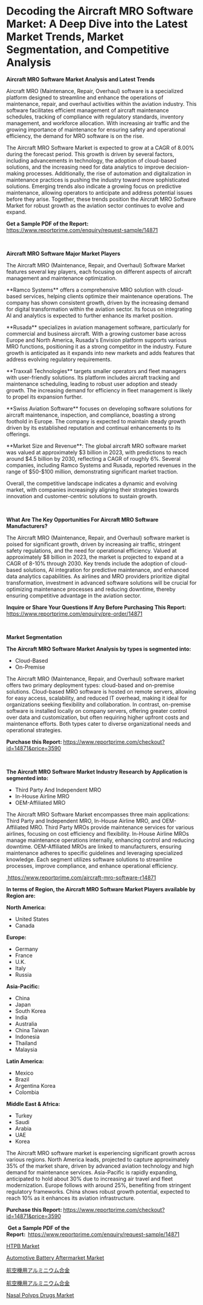 <p><h1>Decoding the Aircraft MRO Software Market: A Deep Dive into the Latest Market Trends, Market Segmentation, and Competitive Analysis</h1></p><p><strong>Aircraft MRO Software Market Analysis and Latest Trends</strong></p>
<p><p>Aircraft MRO (Maintenance, Repair, Overhaul) software is a specialized platform designed to streamline and enhance the operations of maintenance, repair, and overhaul activities within the aviation industry. This software facilitates efficient management of aircraft maintenance schedules, tracking of compliance with regulatory standards, inventory management, and workforce allocation. With increasing air traffic and the growing importance of maintenance for ensuring safety and operational efficiency, the demand for MRO software is on the rise.</p><p>The Aircraft MRO Software Market is expected to grow at a CAGR of 8.00% during the forecast period. This growth is driven by several factors, including advancements in technology, the adoption of cloud-based solutions, and the increasing need for data analytics to improve decision-making processes. Additionally, the rise of automation and digitalization in maintenance practices is pushing the industry toward more sophisticated solutions. Emerging trends also indicate a growing focus on predictive maintenance, allowing operators to anticipate and address potential issues before they arise. Together, these trends position the Aircraft MRO Software Market for robust growth as the aviation sector continues to evolve and expand.</p></p>
<p><strong>Get a Sample PDF of the Report:&nbsp;</strong> <a href="https://www.reportprime.com/enquiry/request-sample/14871">https://www.reportprime.com/enquiry/request-sample/14871</a></p>
<p>&nbsp;</p>
<p><strong>Aircraft MRO Software Major Market Players</strong></p>
<p><p>The Aircraft MRO (Maintenance, Repair, and Overhaul) Software Market features several key players, each focusing on different aspects of aircraft management and maintenance optimization. </p><p>**Ramco Systems** offers a comprehensive MRO solution with cloud-based services, helping clients optimize their maintenance operations. The company has shown consistent growth, driven by the increasing demand for digital transformation within the aviation sector. Its focus on integrating AI and analytics is expected to further enhance its market position.</p><p>**Rusada** specializes in aviation management software, particularly for commercial and business aircraft. With a growing customer base across Europe and North America, Rusada's Envision platform supports various MRO functions, positioning it as a strong competitor in the industry. Future growth is anticipated as it expands into new markets and adds features that address evolving regulatory requirements.</p><p>**Traxxall Technologies** targets smaller operators and fleet managers with user-friendly solutions. Its platform includes aircraft tracking and maintenance scheduling, leading to robust user adoption and steady growth. The increasing demand for efficiency in fleet management is likely to propel its expansion further.</p><p>**Swiss Aviation Software** focuses on developing software solutions for aircraft maintenance, inspection, and compliance, boasting a strong foothold in Europe. The company is expected to maintain steady growth driven by its established reputation and continual enhancements to its offerings.</p><p>**Market Size and Revenue**: The global aircraft MRO software market was valued at approximately $3 billion in 2023, with predictions to reach around $4.5 billion by 2030, reflecting a CAGR of roughly 6%. Several companies, including Ramco Systems and Rusada, reported revenues in the range of $50-$100 million, demonstrating significant market traction.</p><p>Overall, the competitive landscape indicates a dynamic and evolving market, with companies increasingly aligning their strategies towards innovation and customer-centric solutions to sustain growth.</p></p>
<p>&nbsp;</p>
<p><strong>What Are The Key Opportunities For Aircraft MRO Software Manufacturers?</strong></p>
<p><p>The Aircraft MRO (Maintenance, Repair, and Overhaul) software market is poised for significant growth, driven by increasing air traffic, stringent safety regulations, and the need for operational efficiency. Valued at approximately $8 billion in 2023, the market is projected to expand at a CAGR of 8-10% through 2030. Key trends include the adoption of cloud-based solutions, AI integration for predictive maintenance, and enhanced data analytics capabilities. As airlines and MRO providers prioritize digital transformation, investment in advanced software solutions will be crucial for optimizing maintenance processes and reducing downtime, thereby ensuring competitive advantage in the aviation sector.</p></p>
<p><strong>Inquire or Share Your Questions If Any Before Purchasing This Report:</strong> <a href="https://www.reportprime.com/enquiry/pre-order/14871">https://www.reportprime.com/enquiry/pre-order/14871</a></p>
<p>&nbsp;</p>
<p><strong>Market Segmentation</strong></p>
<p><strong>The Aircraft MRO Software Market Analysis by types is segmented into:</strong></p>
<p><ul><li>Cloud-Based</li><li>On-Premise</li></ul></p>
<p><p>The Aircraft MRO (Maintenance, Repair, and Overhaul) software market offers two primary deployment types: cloud-based and on-premise solutions. Cloud-based MRO software is hosted on remote servers, allowing for easy access, scalability, and reduced IT overhead, making it ideal for organizations seeking flexibility and collaboration. In contrast, on-premise software is installed locally on company servers, offering greater control over data and customization, but often requiring higher upfront costs and maintenance efforts. Both types cater to diverse organizational needs and operational strategies.</p></p>
<p><strong>Purchase this Report:&nbsp;</strong><a href="https://www.reportprime.com/checkout?id=14871&price=3590">https://www.reportprime.com/checkout?id=14871&price=3590</a></p>
<p>&nbsp;</p>
<p><strong>The Aircraft MRO Software Market Industry Research by Application is segmented into:</strong></p>
<p><ul><li>Third Party And Independent MRO</li><li>In-House Airline MRO</li><li>OEM-Affiliated MRO</li></ul></p>
<p><p>The Aircraft MRO Software Market encompasses three main applications: Third Party and Independent MRO, In-House Airline MRO, and OEM-Affiliated MRO. Third Party MROs provide maintenance services for various airlines, focusing on cost efficiency and flexibility. In-House Airline MROs manage maintenance operations internally, enhancing control and reducing downtime. OEM-Affiliated MROs are linked to manufacturers, ensuring maintenance adheres to specific guidelines and leveraging specialized knowledge. Each segment utilizes software solutions to streamline processes, improve compliance, and enhance operational efficiency.</p></p>
<p><a href="https://www.reportprime.com/aircraft-mro-software-r14871">&nbsp;https://www.reportprime.com/aircraft-mro-software-r14871</a></p>
<p><strong>In terms of Region, the Aircraft MRO Software Market Players available by Region are:</strong></p>
<p>
    <p> <strong> North America: </strong>
        <ul>
            <li>United States</li>
            <li>Canada</li>
        </ul>
        </p> 
    <p> <strong> Europe: </strong>
        <ul>
            <li>Germany</li>
            <li>France</li>
            <li>U.K.</li>
            <li>Italy</li>
            <li>Russia</li>
        </ul>
        </p> 
    <p> <strong> Asia-Pacific: </strong>
        <ul>
            <li>China</li>
            <li>Japan</li>
            <li>South Korea</li>
            <li>India</li>
            <li>Australia</li>
            <li>China Taiwan</li>
            <li>Indonesia</li>
            <li>Thailand</li>
            <li>Malaysia</li>
        </ul>
        </p> 
    <p> <strong> Latin America: </strong>
        <ul>
            <li>Mexico</li>
            <li>Brazil</li>
            <li>Argentina Korea</li>
            <li>Colombia</li>
        </ul>
        </p> 
    <p> <strong> Middle East & Africa: </strong>
        <ul>
            <li>Turkey</li>
            <li>Saudi</li>
            <li>Arabia</li>
            <li>UAE</li>
            <li>Korea</li>
        </ul>
    </p>
    </p>
<p><p>The Aircraft MRO software market is experiencing significant growth across various regions. North America leads, projected to capture approximately 35% of the market share, driven by advanced aviation technology and high demand for maintenance services. Asia-Pacific is rapidly expanding, anticipated to hold about 30% due to increasing air travel and fleet modernization. Europe follows with around 25%, benefiting from stringent regulatory frameworks. China shows robust growth potential, expected to reach 10% as it enhances its aviation infrastructure.</p></p>
<p><strong>Purchase this Report: </strong><a href="https://www.reportprime.com/checkout?id=14871&price=3590">https://www.reportprime.com/checkout?id=14871&price=3590</a></p>
<p>&nbsp;<strong>Get a Sample PDF of the Report:&nbsp;&nbsp;</strong><a href="https://www.reportprime.com/enquiry/request-sample/14871">https://www.reportprime.com/enquiry/request-sample/14871</a></p>
<p><strong></strong></p>
<p><p><a href="https://www.linkedin.com/pulse/htpb-market-revolution-2024-2031-trends-shaping-next-xi0ce?trackingId=%2Fe6%2Bpp%2FXRZqrQ6KBuoor9w%3D%3D">HTPB Market</a></p><p><a href="https://github.com/SanjidaKhan901/Market-Research-Report-List-1/blob/main/automotive-battery-aftermarket-market.md">Automotive Battery Aftermarket Market</a></p><p><a href="https://medium.com/@maudward1907/al-li-alloys-for-airplane-market-%E3%81%AF-%E3%82%B3%E3%82%B9%E3%83%88%E7%AE%A1%E7%90%86%E3%81%A8%E5%8A%B9%E7%8E%87%E5%90%91%E4%B8%8A%E3%82%92%E5%84%AA%E5%85%88%E3%81%97%E3%81%BE%E3%81%99-%E3%81%95%E3%82%89%E3%81%AB-%E5%A0%B1%E5%91%8A%E6%9B%B8%E3%81%AF%E5%B8%82%E5%A0%B4%E3%81%AE%E9%9C%80%E8%A6%81%E9%9D%A2%E3%81%A8%E4%BE%9B%E7%B5%A6%E9%9D%A2%E3%81%AE%E4%B8%A1%E6%96%B9%E3%82%92%E3%82%AB%E3%83%90%E3%83%BC%E3%81%97%E3%81%A6%E3%81%84%E3%81%BE%E3%81%99-al-li-alloys-18bba0d73045">航空機用アルミニウム合金</a></p><p><a href="https://medium.com/@maudward1907/al-li-alloys-for-aircraft-market-%E3%81%AE%E3%82%B0%E3%83%AD%E3%83%BC%E3%83%90%E3%83%AB%E5%B8%82%E5%A0%B4%E6%A6%82%E8%A6%81%E3%81%AF-%E4%B8%96%E7%95%8C%E3%81%8A%E3%82%88%E3%81%B3%E4%B8%BB%E8%A6%81%E5%B8%82%E5%A0%B4%E3%81%AB%E3%81%8A%E3%81%91%E3%82%8B%E6%A5%AD%E7%95%8C%E3%81%AB%E5%BD%B1%E9%9F%BF%E3%82%92%E4%B8%8E%E3%81%88%E3%82%8B%E4%B8%BB%E8%A6%81%E3%81%AA%E3%83%88%E3%83%AC%E3%83%B3%E3%83%89%E3%81%AB%E3%81%A4%E3%81%84%E3%81%A6-%E7%8B%AC%E8%87%AA%E3%81%AE%E8%A6%96%E7%82%B9%E3%82%92%E6%8F%90%E4%BE%9B%E3%81%97%E3%81%BE%E3%81%99-62002dd2c438">航空機用アルミニウム合金</a></p><p><a href="https://www.linkedin.com/pulse/nasal-polyps-drugs-market-size-share-analysis-growth-trends-0ahmc?trackingId=lyrkLAJbQ92I71TrcDE3Ag%3D%3D">Nasal Polyps Drugs Market</a></p></p>